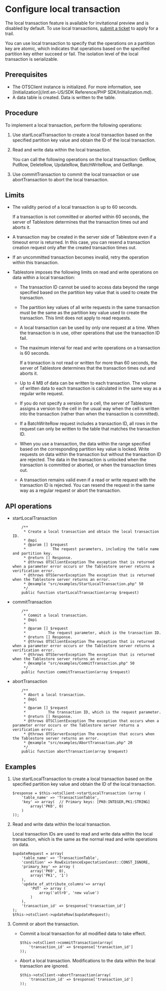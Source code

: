 # Configure local transaction

The local transaction feature is available for invitational preview and is disabled by default. To use local transactions, [submit a ticket](https://workorder-intl.console.aliyun.com/#/ticket/createInd) to apply for a trail.

You can use local transaction to specify that the operations on a partition key are atomic, which indicates that operations based on the specified partition key either succeed or fail. The isolation level of the local transaction is serializable.

## Prerequisites

-   The OTSClient instance is initialized. For more information, see [Initialization](/intl.en-US/SDK Reference/PHP SDK/Initialization.md).
-   A data table is created. Data is written to the table.

## Procedure

To implement a local transaction, perform the following operations:

1.  Use startLocalTransaction to create a local transaction based on the specified partition key value and obtain the ID of the local transaction.
2.  Read and write data within the local transaction.

    You can call the following operations on the local transaction: GetRow, PutRow, DeleteRow, UpdateRow, BatchWriteRow, and GetRange.

3.  Use commitTransaction to commit the local transaction or use abortTransaction to abort the local transaction.

## Limits

-   The validity period of a local transaction is up to 60 seconds.

    If a transaction is not committed or aborted within 60 seconds, the server of Tablestore determines that the transaction times out and aborts it.

-   A transaction may be created in the server side of Tablestore even if a timeout error is returned. In this case, you can resend a transaction creation request only after the created transaction times out.
-   If an uncommitted transaction becomes invalid, retry the operation within this transaction.
-   Tablestore imposes the following limits on read and write operations on data within a local transaction:
    -   The transaction ID cannot be used to access data beyond the range specified based on the partition key value that is used to create the transaction.
    -   The partition key values of all write requests in the same transaction must be the same as the partition key value used to create the transaction. This limit does not apply to read requests.
    -   A local transaction can be used by only one request at a time. When the transaction is in use, other operations that use the transaction ID fail.
    -   The maximum interval for read and write operations on a transaction is 60 seconds.

        If a transaction is not read or written for more than 60 seconds, the server of Tablestore determines that the transaction times out and aborts it.

    -   Up to 4 MB of data can be written to each transaction. The volume of written data to each transaction is calculated in the same way as a regular write request.
    -   If you do not specify a version for a cell, the server of Tablestore assigns a version to the cell in the usual way when the cell is written into the transaction \(rather than when the transaction is committed\).
    -   If a BatchWriteRow request includes a transaction ID, all rows in the request can only be written to the table that matches the transaction ID.
    -   When you use a transaction, the data within the range specified based on the corresponding partition key value is locked. Write requests on data within the transaction but without the transaction ID are rejected. The data in the transaction is unlocked when the transaction is committed or aborted, or when the transaction times out.
    -   A transaction remains valid even if a read or write request with the transaction ID is rejected. You can resend the request in the same way as a regular request or abort the transaction.

## API operations

-   startLocalTransaction

    ```
        /**
         * Create a local transaction and obtain the local transaction ID.
         * @api
         * @param [] $request
         *            The request parameters, including the table name and partition key.
         * @return [] Response.
         * @throws OTSClientException The exception that is returned when a parameter error occurs or the Tablestore server returns a verification error.
         * @throws OTSServerException The exception that is returned when the Tablestore server returns an error.
         * @example "src/examples/StartLocalTransaction.php" 50
         */
        public function startLocalTransaction(array $request)
    ```

-   commitTransaction

    ```
        /**
         * Commit a local transaction.
         * @api
         *
         * @param [] $request
         *          The request parameter, which is the transaction ID.
         * @return [] Response.
         * @throws OTSClientException The exception that is returned when a parameter error occurs or the Tablestore server returns a verification error.
         * @throws OTSServerException The exception that is returned when the Tablestore server returns an error.
         * @example "src/examples/CommitTransaction.php" 50
         */
        public function commitTransaction(array $request)
    ```


-   abortTransaction

    ```
        /**
         * Abort a local transaction.
         * @api
         *
         * @param [] $request
         *          The transaction ID, which is the request parameter.
         * @return [] Response.
         * @throws OTSClientException The exception that occurs when a parameter error occurs or the Tablestore server returns a verification error.
         * @throws OTSServerException The exception that occurs when the Tablestore server returns an error.
         * @example "src/examples/AbortTransaction.php" 20
         */
        public function abortTransaction(array $request)
    ```


## Examples

1.  Use startLocalTransaction to create a local transaction based on the specified partition key value and obtain the ID of the local transaction.

    ```
    $response = $this->otsClient->startLocalTransaction (array (
        'table_name' => 'TransactionTable',
        'key' => array(  // Primary keys: [PK0:INTEGER,PK1:STRING]
            array('PK0', 0)
        )
    ));
    ```

2.  Read and write data within the local transaction.

    Local transaction IDs are used to read and write data within the local transaction, which is the same as the normal read and write operations on data.

    ```
    $updateRequest = array(
        'table_name' => 'TransactionTable',
        'condition' => RowExistenceExpectationConst::CONST_IGNORE,
        'primary_key' => array (
            array('PK0', 0),
            array('PK1', '1')
        ),
        'update_of_attribute_columns'=> array(
            'PUT' => array (
                array('attr0', 'new value')
            )
        ),
        'transaction_id' => $response['transaction_id']
    );
    $this->otsClient->updateRow($updateRequest);
    ```

3.  Commit or abort the transaction.
    -   Commit a local transaction for all modified data to take effect.

        ```
        $this->otsClient->commitTransaction(array(
            'transaction_id' => $response['transaction_id']
        ));
        ```

    -   Abort a local transaction. Modifications to the data within the local transaction are ignored.

        ```
        $this->otsClient->abortTransaction(array(
            'transaction_id' => $response['transaction_id']
        ));
        ```


